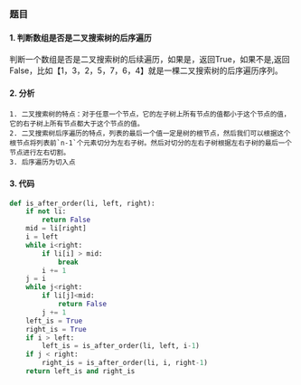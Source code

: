 ### 题目

#### 1. 判断数组是否是二叉搜索树的后序遍历

​	判断一个数组是否是二叉搜索树的后续遍历，如果是，返回True，如果不是,返回False，比如【1，3，2，5，7，6，4】就是一棵二叉搜索树的后序遍历序列。

#### 2. 分析

 	1. 二叉搜索树的特点：对于任意一个节点，它的左子树上所有节点的值都小于这个节点的值，它的右子树上所有节点都大于这个节点的值。
	2. 二叉搜索树后序遍历的特点，列表的最后一个值一定是树的根节点，然后我们可以根据这个根节点将列表前`n-1`个元素切分为左右子树。然后对切分的左右子树根据左右子树的最后一个节点进行左右切割。
	3. 后序遍历为切入点

#### 3. 代码

```python
def is_after_order(li, left, right):
    if not li:
        return False
    mid = li[right]
    i = left
    while i<right:
        if li[i] > mid:
            break
        i += 1
    j = i
    while j<right:
        if li[j]<mid:
            return False
        j += 1
    left_is = True
    right_is = True
    if i > left:
        left_is = is_after_order(li, left, i-1)
    if j < right:
        right_is = is_after_order(li, i, right-1)
    return left_is and right_is

        
```



